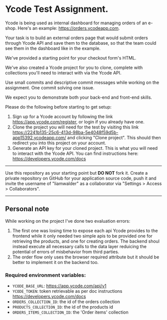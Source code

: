 # Ycode Test Assignment.

Ycode is being used as internal dashboard for managing orders of an e-shop. Here's an example:
https://orders.ycodeapp.com.

Your task is to build an external orders page that would submit orders through Ycode API and save them to the database, so that the team could see them in the dashboard like in the example.

We've provided a starting point for your checkout form's HTML.

We've also created a Ycode project for you to clone, complete with collections you'll need to interact with via the Ycode API.

Use small commits and descriptive commit messages while working on the assignment. One commit solving one issue.

We expect you to demonstrate both your back-end and front-end skills.

Please do the following before starting to get setup:

1. Sign up for a Ycode account by following the link https://app.ycode.com/register, or login if you already have one.
2. Clone the project you will need for the test by visiting this link https://2241b135-25c6-413d-98ba-5e4048f59d5b-app15392.ycodeapp.com/ and clicking "Clone project". This should then redirect you into this project on your account.
3. Generate an API key for your cloned project. This is what you will need to interact with the Ycode API. You can find instructions here: https://developers.ycode.com/docs


---

Use this repository as your starting point but **DO NOT** fork it. Create a private repository on GitHub for your application source code, push it and invite the username of "liamwalder" as a collaborator via "Settings > Access > Collaborators".

---
## Personal note
While working on the project I've done two evaluation errors:
1. The first one was losing time to expose each api Ycode provides to the frontend while it only needed two simple apis to be provided one for retrieving the products, and one for creating orders. The backend shoul instead execute all necessary calls to the data layer reduicing the potential of errors of misbehavior from third parties.
2. The order flow only uses the browser required attribute but it should be better to implement it on the backend too. 

### Required environment variables:

- `YCODE_BASE_URL`: https://app.ycode.com/api/v1
- `YCODE_TOKEN`: token retrievable as per doc instructions https://developers.ycode.com/docs
- `ORDERS_COLLECTION_ID`: the id of the orders collection
- `PRODUCTS_COLLECTION_ID`: the id of the products id 
- `ORDERS_ITEMS_COLLECTION_ID`:  the 'Order items' collection
